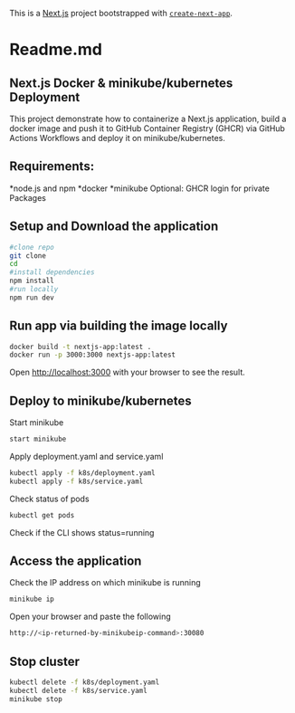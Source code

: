 This is a [Next.js](https://nextjs.org) project bootstrapped with [`create-next-app`](https://nextjs.org/docs/app/api-reference/cli/create-next-app).
# Readme.md
## Next.js Docker & minikube/kubernetes Deployment
This project demonstrate how to containerize a Next.js application, build a docker image and push it to GitHub Container Registry (GHCR) via GitHub Actions Workflows and deploy it on minikube/kubernetes.

## Requirements:
*node.js and npm 
*docker 
*minikube 
Optional: GHCR login for private Packages

## Setup and Download the application
```bash
#clone repo
git clone
cd
#install dependencies
npm install
#run locally
npm run dev
```
## Run app via building the image locally
```bash 
docker build -t nextjs-app:latest .
docker run -p 3000:3000 nextjs-app:latest
```
Open [http://localhost:3000](http://localhost:3000) with your browser to see the result.
## Deploy to minikube/kubernetes

Start minikube
```bash
start minikube
```
Apply deployment.yaml and service.yaml
```bash
kubectl apply -f k8s/deployment.yaml
kubectl apply -f k8s/service.yaml
```
Check status of pods
```bash
kubectl get pods
```
Check if the CLI shows status=running
## Access the application
Check the IP address on which minikube is running
```bash
minikube ip
```
Open your browser and paste the following
```bash
http://<ip-returned-by-minikubeip-command>:30080
```

## Stop cluster

```bash
kubectl delete -f k8s/deployment.yaml
kubectl delete -f k8s/service.yaml
minikube stop
```


